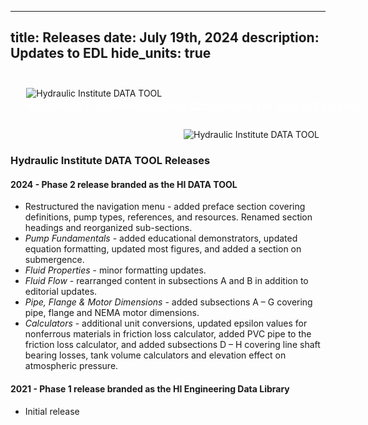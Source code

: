 -----
title: Releases
date:  July 19th, 2024
description: Updates to EDL
hide_units: true
-----
<section class="home-background">
    <div class="row">
    <div class="col-8" style="align-content:center;padding:5%"><img alt='Hydraulic Institute DATA TOOL' src='/images/HI-Data-Tool-Logo-1-line-white.png'/><br>
     <span style="color:white;font-size:2vmin;white-space:nowrap;"><i>Knowledge, References and Calculators for Pump Systems</i></span></div>
    <div class="col" style="text-align:right;align-content:center;padding:unset;"><img style="padding-right:10px" alt='Hydraulic Institute DATA TOOL' src='/images/datatool-cover-1920w-250.png'/></div> 
    </div>
</section>


### Hydraulic Institute DATA TOOL Releases

#### 2024 - Phase 2 release branded as the HI DATA TOOL

- Restructured the navigation menu - added preface section covering definitions, pump types, references, and resources. Renamed section headings and reorganized sub-sections. 
- *Pump Fundamentals* - added educational demonstrators, updated equation formatting, updated most figures, and added a section on submergence. 
- *Fluid Properties* - minor formatting updates. 
- *Fluid Flow* - rearranged content in subsections A and B in addition to editorial updates. 
- *Pipe, Flange & Motor Dimensions* - added subsections A – G covering pipe, flange and NEMA motor dimensions.
- *Calculators* - additional unit conversions, updated epsilon values for nonferrous materials in friction loss calculator, added PVC pipe to the friction loss calculator, and added subsections D – H covering line shaft bearing losses, tank volume calculators and elevation effect on atmospheric pressure.

#### 2021 - Phase 1 release branded as the HI Engineering Data Library

- Initial release